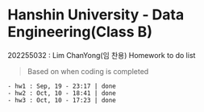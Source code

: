 # Hanshin University - Data Engineering(Class B)
202255032 : Lim ChanYong(임 찬용)
Homework to do list

> Based on when coding is completed

```
- hw1 : Sep, 19 - 23:17 | done
- hw2 : Oct, 10 - 18:41 | done
- hw3 : Oct, 10 - 17:23 | done
```
